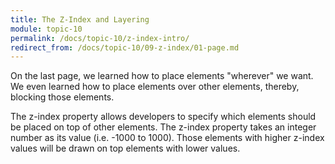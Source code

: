```yaml
---
title: The Z-Index and Layering
module: topic-10
permalink: /docs/topic-10/z-index-intro/
redirect_from: /docs/topic-10/09-z-index/01-page.md
---
```


<div class="divider-heading"></div>

On the last page, we learned how to place elements "wherever" we want. We even learned how to place elements over other elements, thereby, blocking those elements.

The z-index property allows developers to specify which elements should be placed on top of other elements. The z-index property takes an integer number as its value (i.e. -1000 to 1000). Those elements with higher z-index values will be drawn on top elements with lower values.
